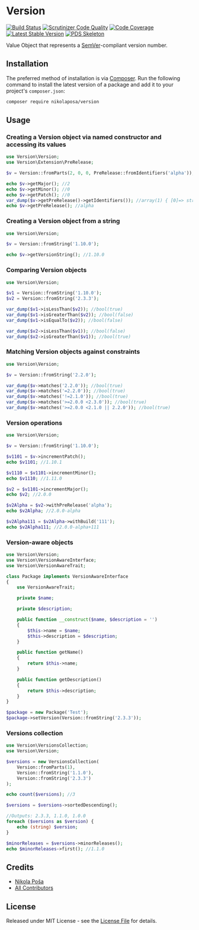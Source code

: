 # Version

[![Build Status](https://travis-ci.org/nikolaposa/version.svg?branch=master)](https://travis-ci.org/nikolaposa/version)
[![Scrutinizer Code Quality](https://scrutinizer-ci.com/g/nikolaposa/version/badges/quality-score.png?b=master)](https://scrutinizer-ci.com/g/nikolaposa/version/?branch=master)
[![Code Coverage](https://scrutinizer-ci.com/g/nikolaposa/version/badges/coverage.png?b=master)](https://scrutinizer-ci.com/g/nikolaposa/version/?branch=master)
[![Latest Stable Version](https://poser.pugx.org/nikolaposa/version/v/stable)](https://packagist.org/packages/nikolaposa/version)
[![PDS Skeleton](https://img.shields.io/badge/pds-skeleton-blue.svg)](https://github.com/php-pds/skeleton)

Value Object that represents a [SemVer][link-semver]-compliant version number.

## Installation

The preferred method of installation is via [Composer](http://getcomposer.org/). Run the following
command to install the latest version of a package and add it to your project's `composer.json`:

```bash
composer require nikolaposa/version
```

## Usage

### Creating a Version object via named constructor and accessing its values

```php
use Version\Version;
use Version\Extension\PreRelease;

$v = Version::fromParts(2, 0, 0, PreRelease::fromIdentifiers('alpha'));

echo $v->getMajor(); //2
echo $v->getMinor(); //0
echo $v->getPatch(); //0
var_dump($v->getPreRelease()->getIdentifiers()); //array(1) { [0]=> string(1) "alpha" }
echo $v->getPreRelease(); //alpha
```

### Creating a Version object from a string

```php
use Version\Version;

$v = Version::fromString('1.10.0');

echo $v->getVersionString(); //1.10.0

```

### Comparing Version objects

```php
use Version\Version;

$v1 = Version::fromString('1.10.0');
$v2 = Version::fromString('2.3.3');

var_dump($v1->isLessThan($v2)); //bool(true)
var_dump($v1->isGreaterThan($v2)); //bool(false)
var_dump($v1->isEqualTo($v2)); //bool(false)

var_dump($v2->isLessThan($v1)); //bool(false)
var_dump($v2->isGreaterThan($v1)); //bool(true)
```

### Matching Version objects against constraints

```php
use Version\Version;

$v = Version::fromString('2.2.0');

var_dump($v->matches('2.2.0')); //bool(true)
var_dump($v->matches('=2.2.0')); //bool(true)
var_dump($v->matches('!=2.1.0')); //bool(true)
var_dump($v->matches('>=2.0.0 <2.3.0')); //bool(true)
var_dump($v->matches('>=2.0.0 <2.1.0 || 2.2.0')); //bool(true)
```

### Version operations

```php
use Version\Version;

$v = Version::fromString('1.10.0');

$v1101 = $v->incrementPatch();
echo $v1101; //1.10.1

$v1110 = $v1101->incrementMinor();
echo $v1110; //1.11.0

$v2 = $v1101->incrementMajor();
echo $v2; //2.0.0

$v2Alpha = $v2->withPreRelease('alpha');
echo $v2Alpha; //2.0.0-alpha

$v2Alpha111 = $v2Alpha->withBuild('111');
echo $v2Alpha111; //2.0.0-alpha+111
```

### Version-aware objects

```php
use Version\Version;
use Version\VersionAwareInterface;
use Version\VersionAwareTrait;

class Package implements VersionAwareInterface
{
    use VersionAwareTrait;

    private $name;

    private $description;

    public function __construct($name, $description = '')
    {
        $this->name = $name;
        $this->description = $description;
    }

    public function getName()
    {
        return $this->name;
    }

    public function getDescription()
    {
        return $this->description;
    }
}

$package = new Package('Test');
$package->setVersion(Version::fromString('2.3.3'));
```

### Versions collection

```php
use Version\VersionsCollection;
use Version\Version;

$versions = new VersionsCollection(
    Version::fromParts(1),
    Version::fromString('1.1.0'),
    Version::fromString('2.3.3')
);

echo count($versions); //3

$versions = $versions->sortedDescending();

//Outputs: 2.3.3, 1.1.0, 1.0.0
foreach ($versions as $version) {
    echo (string) $version;
}

$minorReleases = $versions->minorReleases();
echo $minorReleases->first(); //1.1.0
```

## Credits

- [Nikola Poša][link-author]
- [All Contributors][link-contributors]

## License

Released under MIT License - see the [License File](LICENSE) for details.


[link-semver]: http://semver.org/
[link-author]: https://github.com/nikolaposa
[link-contributors]: ../../contributors
